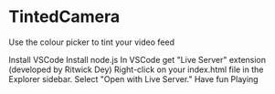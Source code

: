 # TintedCamera
Use the colour picker to tint your video feed

Install VSCode
Install node.js
In VSCode get "Live Server" extension (developed by Ritwick Dey)
Right-click on your index.html file in the Explorer sidebar.
Select "Open with Live Server."
Have fun Playing
